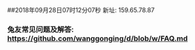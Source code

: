 ##2018年09月28日07时12分07秒 新址: 159.65.78.87
### 兔友常见问题及解答: https://github.com/wanggonging/d/blob/w/FAQ.md
